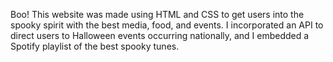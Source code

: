 Boo! This website was made using HTML and CSS to get users into the spooky spirit 
with the best media, food, and events. I incorporated an API to direct users to 
Halloween events occurring nationally, and I embedded a Spotify playlist of the 
best spooky tunes.
